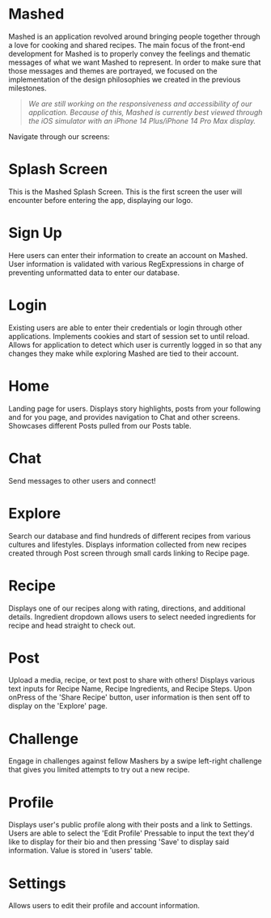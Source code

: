 # Mashed

Mashed is an application revolved around bringing people together through a love for cooking and shared recipes. 
The main focus of the front-end development for Mashed is to properly convey the feelings and thematic messages of what we want Mashed to represent. 
In order to make sure that those messages and themes are portrayed, we focused on the implementation of the design philosophies we created in the previous milestones. 

>_We are still working on the responsiveness and accessibility of our application. Because of this, Mashed is currently best viewed through the iOS simulator with an iPhone 14 Plus/iPhone 14 Pro Max display._

Navigate through our screens:

# Splash Screen
This is the Mashed Splash Screen. This is the first screen the user will encounter before entering the app, displaying our logo.

# Sign Up
Here users can enter their information to create an account on Mashed. User information is validated with various RegExpressions in charge of preventing unformatted data to enter our database.

# Login
Existing users are able to enter their credentials or login through other applications. Implements cookies and start of session set to until reload. Allows for application to detect which user is currently logged in so that any changes they make while exploring Mashed are tied to their account.

# Home
Landing page for users. Displays story highlights, posts from your following and for you page, and provides navigation to Chat and other screens. Showcases different Posts pulled from our Posts table.

# Chat
Send messages to other users and connect!

# Explore
Search our database and find hundreds of different recipes from various cultures and lifestyles. Displays information collected from new recipes created through Post screen through small cards linking to Recipe page.

# Recipe
Displays one of our recipes along with rating, directions, and additional details. Ingredient dropdown allows users to select needed ingredients for recipe and head straight to check out.

# Post
Upload a media, recipe, or text post to share with others! Displays various text inputs for Recipe Name, Recipe Ingredients, and Recipe Steps. Upon onPress of the 'Share Recipe' button, user information is then sent off to display on the 'Explore' page.

# Challenge
Engage in challenges against fellow Mashers by a swipe left-right challenge that gives you limited attempts to try out a new recipe.

# Profile
Displays user's public profile along with their posts and a link to Settings. Users are able to select the 'Edit Profile' Pressable to input the text they'd like to display for their bio and then pressing 'Save' to display said information. Value is stored in 'users' table.

# Settings
Allows users to edit their profile and account information.
